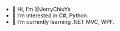 - 👋 Hi, I’m @JerryChiuYa
- 👀 I’m interested in C#, Python.
- 🌱 I’m currently learning .NET MVC, WPF.



<!---
JerryChiuYa/JerryChiuYa is a ✨ special ✨ repository because its `README.md` (this file) appears on your GitHub profile.
You can click the Preview link to take a look at your changes.
--->
